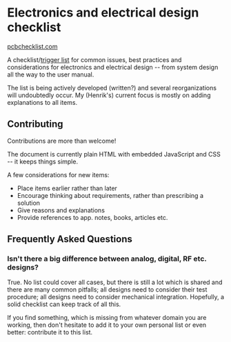 # Electronics and electrical design checklist

[pcbchecklist.com]

A checklist/[trigger list] for common issues, best practices and considerations for electronics and electrical design -- from system design all the way to the user manual.

The list is being actively developed (written?) and several reorganizations will undoubtedly occur.
My (Henrik's) current focus is mostly on adding explanations to all items.

Contributing
------------

Contributions are more than welcome!

The document is currently plain HTML with embedded JavaScript and CSS -- it keeps things simple.

A few considerations for new items:

- Place items earlier rather than later
- Encourage thinking about requirements, rather than prescribing a solution
- Give reasons and explanations
- Provide references to app. notes, books, articles etc.

Frequently Asked Questions
---------------------------

### Isn't there a big difference between analog, digital, RF etc. designs?

True. No list could cover all cases, but there is still a lot which is shared and there are many common pitfalls; all designs need to consider their test procedure; all designs need to consider mechanical integration.
Hopefully, a solid checklist can keep track of all this.

If you find something, which is missing from whatever domain you are working, then don't hesitate to add it to your own personal list or even better: contribute it to this list.

[pcbchecklist.com]: http://pcbchecklist.com
[trigger list]: https://en.wikipedia.org/wiki/Trigger_list